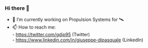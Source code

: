 ### Hi there 👋
- 🔭 I’m currently working on Propulsion Systems for 🛰️
- 📫 How to reach me: </br>
                - https://twitter.com/gdip95 (Twitter) </br>
                - https://www.linkedin.com/in/giuseppe-dipasquale (LinkedIn) </br>
<!--
**giuseppedipasquale/giuseppedipasquale** is a ✨ _special_ ✨ repository because its `README.md` (this file) appears on your GitHub profile.

Here are some ideas to get you started:

- 🔭 I’m currently working on ...
- 🌱 I’m currently learning ...
- 👯 I’m looking to collaborate on ...
- 🤔 I’m looking for help with ...
- 💬 Ask me about ...
- 📫 How to reach me: ...
- 😄 Pronouns: ...
- ⚡ Fun fact: ...
-->
